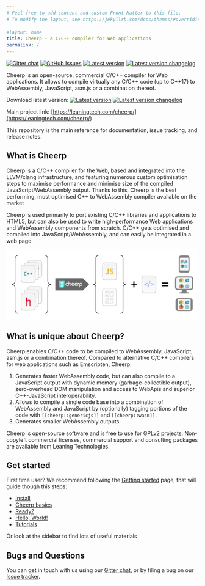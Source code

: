```yaml
---
# Feel free to add content and custom Front Matter to this file.
# To modify the layout, see https://jekyllrb.com/docs/themes/#overriding-theme-defaults

#layout: home
title: Cheerp - a C/C++ compiler for Web applications
permalink: /
---
```


[![Gitter chat](https://badges.gitter.im/leaningtech/cheerp.svg)](https://gitter.im/leaningtech/cheerp)
[![GitHub Issues](https://img.shields.io/github/issues/leaningtech/cheerp-meta.svg)](https://github.com/leaningtech/cheerp-meta/issues)
[![Latest version](https://img.shields.io/badge/cheerp-2.6-brightgreen.svg)](https://leaningtech.com/cheerp/#download)  [![Latest version changelog](https://img.shields.io/badge/Changelog-2.6-brightgreen.svg)](https://github.com/leaningtech/cheerp-meta/wiki/Changelog)

Cheerp is an open-source, commercial C/C++ compiler for Web applications. It allows to compile virtually any C/C++ code (up to C++17) to WebAssembly, JavaScript, asm.js or a combination thereof.

Download latest version: [![Latest version](https://img.shields.io/badge/cheerp-2.6-brightgreen.svg)](https://leaningtech.com/cheerp/#download)  [![Latest version changelog](https://img.shields.io/badge/Changelog-2.6-brightgreen.svg)](https://github.com/leaningtech/cheerp-meta/wiki/Changelog)

Main project link: [https://leaningtech.com/cheerp/](https://leaningtech.com/cheerp/)

This repository is the main reference for documentation, issue tracking, and release notes.

What is Cheerp
-----

Cheerp is a C/C++ compiler for the Web, based and integrated into the LLVM/clang infrastructure, and featuring numerous custom optimisation steps to maximise performance and minimise size of the compiled JavaScript/WebAssembly output. Thanks to this, Cheerp is the best performing, most optimised C++ to WebAssembly compiler available on the market

Cheerp is used primarily to port existing C/C++ libraries and applications to HTML5, but can also be used to write high-performance Web applications and WebAssembly components from scratch. C/C++ gets optimised and compiled into JavaScript/WebAssembly, and can easily be integrated in a web page.

![Diagram of Cheep usage](assets/Diagram_browser.png "Icons from https://github.com/ubuntu/yaru/tree/master/icons, Creative Commons BY-SA 4.0")

What is unique about Cheerp?
------

Cheerp enables C/C++ code to be compiled to WebAssembly, JavaScript, asm.js or a combination thereof. Compared to alternative C/C++ compilers for web applications such as Emscripten, Cheerp:

1. Generates faster WebAssembly code, but can also compile to a JavaScript output with dynamic memory (garbage-collectible output), zero-overhead DOM manipulation and access to WebApis and superior C++-JavaScript interoperability.
2. Allows to compile a single code base into a combination of WebAssembly and JavaScript by (optionally) tagging portions of the code with ```[[cheerp::genericjs]]``` and ```[[cheerp::wasm]]```.
3. Generates smaller WebAssembly outputs.

Cheerp is open-source software and is free to use for GPLv2 projects. Non-copyleft commercial licenses, commercial support and consulting packages are available from Leaning Technologies.

Get started
------

First time user? We recommend following the [Getting started](pages/Getting-started.md) page, that will guide though this steps:
+ [Install](pages/Getting-started.md#install "Install")
+ [Cheerp basics](pages/Getting-started.md#cheerp-basics "Cheerp basics")
+ [Ready?](pages/Getting-started.md#ready "Ready?")
+ [Hello, World!](pages/Getting-started.md#hello-world "Hello, World!")
+ [Tutorials](pages/Getting-started.md#tutorials "Tutorials")

Or look at the sidebar to find lots of useful materials

Bugs and Questions
------

You can get in touch with us using our [Gitter chat](https://gitter.im/leaningtech/cheerp), or by filing a bug on our [Issue tracker](https://github.com/leaningtech/cheerp-meta/issues).
